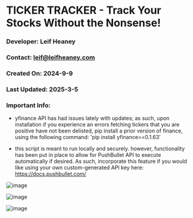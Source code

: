 # TICKER TRACKER - Track Your Stocks Without the Nonsense!

### Developer: Leif Heaney
### Contact: leif@leifheaney.com
### Created On: 2024-9-9
### Last Updated: 2025-3-5

### Important Info: 

- yfinance API has had issues lately with updates; as such, upon installation if you experience an errors fetching tickers that you are positive have not been delisted, 
pip install a prior version of finance, using the following command: 'pip install yfinance==0.1.63'

- this script is meant to run locally and securely. however, functionality has been put in place to allow for PushBullet API to execute automatically if desired. 
As such, incorporate this feature if you would like using your own custom-generated API key here: https://docs.pushbullet.com/

![image](https://github.com/user-attachments/assets/ffae1db6-c78d-4a1f-9a74-1e1433432a9c)

![image](https://github.com/user-attachments/assets/f16e5378-c5b1-48fb-ac66-180f2ebd3614)

![image](https://github.com/user-attachments/assets/fee7e5e1-d2ad-4c72-80aa-a8f4ba347a77)


